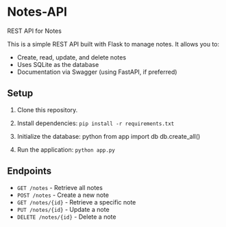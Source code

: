 # Notes-API

REST API for Notes

This is a simple REST API built with Flask to manage notes. It allows you to:

- Create, read, update, and delete notes
- Uses SQLite as the database
- Documentation via Swagger (using FastAPI, if preferred)

## Setup

1. Clone this repository.
2. Install dependencies: `pip install -r requirements.txt`
3. Initialize the database: 
   python
   from app import db
   db.create_all()
   
4. Run the application: `python app.py`

## Endpoints

- `GET /notes` - Retrieve all notes
- `POST /notes` - Create a new note
- `GET /notes/{id}` - Retrieve a specific note
- `PUT /notes/{id}` - Update a note
- `DELETE /notes/{id}` - Delete a note

